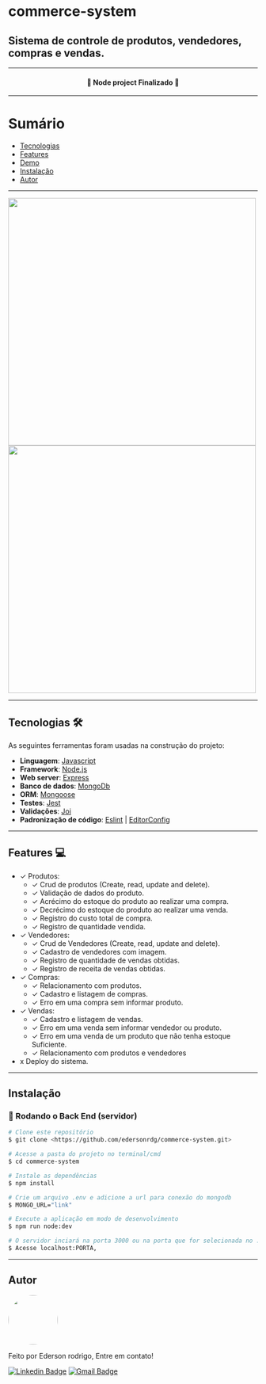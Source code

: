 # commerce-system

## Sistema de controle de produtos, vendedores, compras e vendas.

---

<h4 align="center" >
	🚀 Node project Finalizado 🚀
</h4>

---

# Sumário

- [Tecnologias](#tech)
- [Features](#feat)
- [Demo](#Demo)
- [Instalação](#Pré-requisitos)
- [Autor](#Autor)

---

<p float="left">
  <img src="https://media3.giphy.com/media/kXBzWNZu2ozg5u7Raz/giphy.gif" width="500" />
  <img src="https://i.ibb.co/641KsQr/imagem-2021-04-15-231420.png" width="500"/> 
</p>

---

<h2 id="tech">Tecnologias 🛠 </h2>

As seguintes ferramentas foram usadas na construção do projeto:  

- **Linguagem**: [Javascript](https://developer.mozilla.org/pt-BR/docs/Web/JavaScript) 
- **Framework**: [Node.js](https://nodejs.org/en/)
- **Web server**: [Express](https://expressjs.com)
- **Banco de dados**: [MongoDb](https://www.mongodb.com) 
- **ORM**: [Mongoose](https://mongoosejs.com)
- **Testes**: [Jest](https://jestjs.io/pt-BR/)
- **Validações**: [Joi](https://joi.dev/api/)
- **Padronização de código**: [Eslint](https://eslint.org) | [EditorConfig](https://editorconfig.org)


---

<h2 id="feat">Features 💻</h2>

- ✓ Produtos:
  - ✓ Crud de produtos (Create, read, update and delete).
  - ✓ Validação de dados do produto.
  - ✓ Acrécimo do estoque do produto ao realizar uma compra.
  - ✓ Decrécimo do estoque do produto ao realizar uma venda.
  - ✓ Registro do custo total de compra.
  - ✓ Registro de quantidade vendida.
- ✓ Vendedores:
  - ✓ Crud de Vendedores (Create, read, update and delete).
  - ✓ Cadastro de vendedores com imagem.
  - ✓ Registro de quantidade de vendas obtidas.
  - ✓ Registro de receita de vendas obtidas.
- ✓ Compras:
  - ✓ Relacionamento com produtos.
  - ✓ Cadastro e listagem de compras.
  - ✓ Erro em uma compra sem informar produto.
- ✓ Vendas:
  - ✓ Cadastro e listagem de vendas.
  - ✓ Erro em uma venda sem informar vendedor ou produto.
  - ✓ Erro em uma venda de um produto que não tenha estoque Suficiente.
  - ✓ Relacionamento com produtos e vendedores
- x Deploy do sistema.

---
<h2 id="Pré-requisitos">Instalação</h2>

### 🎲 Rodando o Back End (servidor)

```bash
# Clone este repositório
$ git clone <https://github.com/edersonrdg/commerce-system.git>

# Acesse a pasta do projeto no terminal/cmd
$ cd commerce-system

# Instale as dependências
$ npm install

# Crie um arquivo .env e adicione a url para conexão do mongodb
$ MONGO_URL="link"

# Execute a aplicação em modo de desenvolvimento
$ npm run node:dev

# O servidor inciará na porta 3000 ou na porta que for selecionada no .env por PORT.
$ Acesse localhost:PORTA,
```

---

## Autor 

<a href="https://github.com/edersonrdg">
 <img style="border-radius: 50%;" src="https://avatars.githubusercontent.com/u/60035985?s=460&u=3f67302dcc7cc3e33a51c71ad77fba31d6d2f6e1&v=4" width="100px;" alt=""/>
 <br />
 </a>


Feito por Ederson rodrigo, Entre em contato!

[![Linkedin Badge](https://img.shields.io/badge/-edersonsl-blue?style=flat-square&logo=Linkedin&logoColor=white&link=https://www.linkedin.com/in/edersonsl/)](https://www.linkedin.com/in/edersonsl/)
[![Gmail Badge](https://img.shields.io/badge/-edersonrodrigo31@gmail.com-c14438?style=flat-square&logo=Gmail&logoColor=white&link=mailto:edersonrodrigo31@gmail.com)](mailto:edersonrodrigo31@gmail.com)

